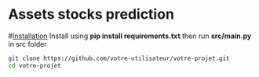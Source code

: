 # Assets stocks prediction

 

#[Installation](#installation)
Install using **pip install requirements.txt** then run **src/main.py** in src folder

```bash
git clone https://github.com/votre-utilisateur/votre-projet.git
cd votre-projet
